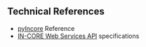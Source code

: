 ## Technical References

- <a href="https://incore.ncsa.illinois.edu/doc/pyincore/" target="_blank">pyIncore</a> Reference
- <a href="https://incore.ncsa.illinois.edu/doc/api/" target="_blank">IN-CORE Web Services API</a> specifications